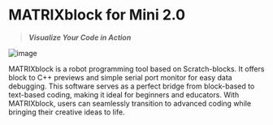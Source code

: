 # MATRIXblock for Mini 2.0
>**_Visualize Your Code in Action_**

![image](https://github.com/user-attachments/assets/b640e606-f5d1-422b-b032-28030208c1d3)

MATRIXblock is a robot programming tool based on Scratch-blocks. It offers block to C++ previews and simple serial port monitor for easy data debugging. This software serves as a perfect bridge from block-based to text-based coding, making it ideal for beginners and educators. With MATRIXblock, users can seamlessly transition to advanced coding while bringing their creative ideas to life.
